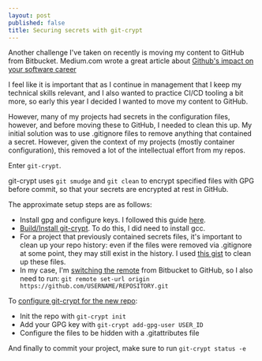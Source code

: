 ```yaml
---
layout: post
published: false
title: Securing secrets with git-crypt
---
```

Another challenge I've taken on recently is moving my content to GitHub from Bitbucket. Medium.com wrote a great article about [Github's impact on your software career](https://medium.com/@sitapati/the-impact-github-is-having-on-your-software-career-right-now-6ce536ec0b50) 

I feel like it is important that as I continue in management that I keep my technical skills relevant, and I also wanted to practice CI/CD tooling a bit more, so early this year I decided I wanted to move my content to GitHub. 

However, many of my projects had secrets in the configuration files, however, and before moving these to GitHub, I needed to clean this up. My initial solution was to use .gitignore files to remove anything that contained a secret. However, given the context of my projects (mostly container configuration), this removed a lot of the intellectual effort from my repos. 

Enter `git-crypt`. 

git-crypt uses `git smudge` and `git clean` to encrypt specified files with GPG before commit, so that your secrets are encrypted at rest in GitHub. 

The approximate setup steps are as follows: 

- Install gpg and configure keys. I followed this guide [here](https://alexcabal.com/creating-the-perfect-gpg-keypair/).
- [Build/Install git-crypt](https://github.com/AGWA/git-crypt/blob/master/INSTALL.md). To do this, I did need to install gcc. 
- For a project that previously contained secrets files, it's important to clean up your repo history: even if the files were removed via .gitignore at some point, they may still exist in the history. I used [this gist](https://gist.github.com/git-zombie/ae312e4ba24c6ad8a527788e96ad4866) to clean up these files.
- In my case, I'm [switching the remote](https://help.github.com/articles/changing-a-remote-s-url/) from Bitbucket to GitHub, so I also need to run: 
`git remote set-url origin https://github.com/USERNAME/REPOSITORY.git`

To [configure git-crypt for the new repo](https://www.schibsted.pl/blog/devops/securing-data-with-git-crypt/):

- Init the repo with `git-crypt init`
- Add your GPG key with `git-crypt add-gpg-user USER_ID`
- Configure the files to be hidden with a .gitattributes file

And finally to commit your project, make sure to run `git-crypt status -e`

